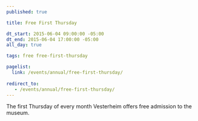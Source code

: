 ```yaml
---
published: true

title: Free First Thursday

dt_start: 2015-06-04 09:00:00 -05:00
dt_end: 2015-06-04 17:00:00 -05:00
all_day: true

tags: free free-first-thursday

pagelist:
  link: /events/annual/free-first-thursday/
  
redirect_to:
   - /events/annual/free-first-thursday/
---
```

The first Thursday of every month Vesterheim offers free admission to the museum.